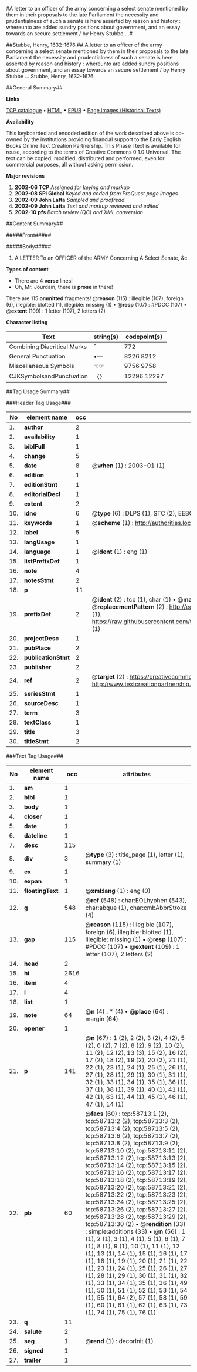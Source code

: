 #A letter to an officer of the army concerning a select senate mentioned by them in their proposals to the late Parliament the necessity and prudentialness of such a senate is here asserted by reason and history : whereunto are added sundry positions about government, and an essay towards an secure settlement / by Henry Stubbe ...#

##Stubbe, Henry, 1632-1676.##
A letter to an officer of the army concerning a select senate mentioned by them in their proposals to the late Parliament the necessity and prudentialness of such a senate is here asserted by reason and history : whereunto are added sundry positions about government, and an essay towards an secure settlement / by Henry Stubbe ...
Stubbe, Henry, 1632-1676.

##General Summary##

**Links**

[TCP catalogue](http://www.ota.ox.ac.uk/tcp/)  • 
[HTML](http://tei.it.ox.ac.uk/tcp/Texts-HTML/free/A61/A61886.html)  • 
[EPUB](http://tei.it.ox.ac.uk/tcp/Texts-EPUB/free/A61/A61886.epub) • 
[Page images (Historical Texts)](https://data.historicaltexts.jisc.ac.uk/view?pubId=eebo-12281346e&pageId=eebo-12281346e-58713-1)

**Availability**

This keyboarded and encoded edition of the
	       work described above is co-owned by the institutions
	       providing financial support to the Early English Books
	       Online Text Creation Partnership. This Phase I text is
	       available for reuse, according to the terms of Creative
	       Commons 0 1.0 Universal. The text can be copied,
	       modified, distributed and performed, even for
	       commercial purposes, all without asking permission.

**Major revisions**

1. __2002-06__ __TCP__ *Assigned for keying and markup*
1. __2002-08__ __SPi Global__ *Keyed and coded from ProQuest page images*
1. __2002-09__ __John Latta__ *Sampled and proofread*
1. __2002-09__ __John Latta__ *Text and markup reviewed and edited*
1. __2002-10__ __pfs__ *Batch review (QC) and XML conversion*

##Content Summary##

#####Front#####

#####Body#####

1. A LETTER To an OFFICER of the ARMY Concerning A Select Senate, &c.

**Types of content**

  * There are 4 **verse** lines!
  * Oh, Mr. Jourdain, there is **prose** in there!

There are 115 **ommitted** fragments! 
 @__reason__ (115) : illegible (107), foreign (6), illegible: blotted (1), illegible: missing (1)  •  @__resp__ (107) : #PDCC (107)  •  @__extent__ (109) : 1 letter (107), 2 letters (2)

**Character listing**


|Text|string(s)|codepoint(s)|
|---|---|---|
|Combining             Diacritical Marks|̄|772|
|General Punctuation|•—|8226 8212|
|Miscellaneous Symbols|☜☞|9756 9758|
|CJKSymbolsandPunctuation|〈〉|12296 12297|

##Tag Usage Summary##

###Header Tag Usage###

|No|element name|occ|attributes|
|---|---|---|---|
|1.|__author__|2||
|2.|__availability__|1||
|3.|__biblFull__|1||
|4.|__change__|5||
|5.|__date__|8| @__when__ (1) : 2003-01 (1)|
|6.|__edition__|1||
|7.|__editionStmt__|1||
|8.|__editorialDecl__|1||
|9.|__extent__|2||
|10.|__idno__|6| @__type__ (6) : DLPS (1), STC (2), EEBO-CITATION (1), OCLC (1), VID (1)|
|11.|__keywords__|1| @__scheme__ (1) : http://authorities.loc.gov/ (1)|
|12.|__label__|5||
|13.|__langUsage__|1||
|14.|__language__|1| @__ident__ (1) : eng (1)|
|15.|__listPrefixDef__|1||
|16.|__note__|4||
|17.|__notesStmt__|2||
|18.|__p__|11||
|19.|__prefixDef__|2| @__ident__ (2) : tcp (1), char (1)  •  @__matchPattern__ (2) : ([0-9\-]+):([0-9IVX]+) (1), (.+) (1)  •  @__replacementPattern__ (2) : http://eebo.chadwyck.com/downloadtiff?vid=$1&page=$2 (1), https://raw.githubusercontent.com/textcreationpartnership/Texts/master/tcpchars.xml#$1 (1)|
|20.|__projectDesc__|1||
|21.|__pubPlace__|2||
|22.|__publicationStmt__|2||
|23.|__publisher__|2||
|24.|__ref__|2| @__target__ (2) : https://creativecommons.org/publicdomain/zero/1.0/ (1), http://www.textcreationpartnership.org/docs/. (1)|
|25.|__seriesStmt__|1||
|26.|__sourceDesc__|1||
|27.|__term__|3||
|28.|__textClass__|1||
|29.|__title__|3||
|30.|__titleStmt__|2||


###Text Tag Usage###

|No|element name|occ|attributes|
|---|---|---|---|
|1.|__am__|1||
|2.|__bibl__|1||
|3.|__body__|1||
|4.|__closer__|1||
|5.|__date__|1||
|6.|__dateline__|1||
|7.|__desc__|115||
|8.|__div__|3| @__type__ (3) : title_page (1), letter (1), summary (1)|
|9.|__ex__|1||
|10.|__expan__|1||
|11.|__floatingText__|1| @__xml:lang__ (1) : eng (0)|
|12.|__g__|548| @__ref__ (548) : char:EOLhyphen (543), char:abque (1), char:cmbAbbrStroke (4)|
|13.|__gap__|115| @__reason__ (115) : illegible (107), foreign (6), illegible: blotted (1), illegible: missing (1)  •  @__resp__ (107) : #PDCC (107)  •  @__extent__ (109) : 1 letter (107), 2 letters (2)|
|14.|__head__|2||
|15.|__hi__|2616||
|16.|__item__|4||
|17.|__l__|4||
|18.|__list__|1||
|19.|__note__|64| @__n__ (4) : * (4)  •  @__place__ (64) : margin (64)|
|20.|__opener__|1||
|21.|__p__|141| @__n__ (67) : 1 (2), 2 (2), 3 (2), 4 (2), 5 (2), 6 (2), 7 (2), 8 (2), 9 (2), 10 (2), 11 (2), 12 (2), 13 (3), 15 (2), 16 (2), 17 (2), 18 (2), 19 (2), 20 (2), 21 (1), 22 (1), 23 (1), 24 (1), 25 (1), 26 (1), 27 (1), 28 (1), 29 (1), 30 (1), 31 (1), 32 (1), 33 (1), 34 (1), 35 (1), 36 (1), 37 (1), 38 (1), 39 (1), 40 (1), 41 (1), 42 (1), 63 (1), 44 (1), 45 (1), 46 (1), 47 (1), 14 (1)|
|22.|__pb__|60| @__facs__ (60) : tcp:58713:1 (2), tcp:58713:2 (2), tcp:58713:3 (2), tcp:58713:4 (2), tcp:58713:5 (2), tcp:58713:6 (2), tcp:58713:7 (2), tcp:58713:8 (2), tcp:58713:9 (2), tcp:58713:10 (2), tcp:58713:11 (2), tcp:58713:12 (2), tcp:58713:13 (2), tcp:58713:14 (2), tcp:58713:15 (2), tcp:58713:16 (2), tcp:58713:17 (2), tcp:58713:18 (2), tcp:58713:19 (2), tcp:58713:20 (2), tcp:58713:21 (2), tcp:58713:22 (2), tcp:58713:23 (2), tcp:58713:24 (2), tcp:58713:25 (2), tcp:58713:26 (2), tcp:58713:27 (2), tcp:58713:28 (2), tcp:58713:29 (2), tcp:58713:30 (2)  •  @__rendition__ (33) : simple:additions (33)  •  @__n__ (56) : 1 (1), 2 (1), 3 (1), 4 (1), 5 (1), 6 (1), 7 (1), 8 (1), 9 (1), 10 (1), 11 (1), 12 (1), 13 (1), 14 (1), 15 (1), 16 (1), 17 (1), 18 (1), 19 (1), 20 (1), 21 (1), 22 (1), 23 (1), 24 (1), 25 (1), 26 (1), 27 (1), 28 (1), 29 (1), 30 (1), 31 (1), 32 (1), 33 (1), 34 (1), 35 (1), 36 (1), 49 (1), 50 (1), 51 (1), 52 (1), 53 (1), 54 (1), 55 (1), 64 (2), 57 (1), 58 (1), 59 (1), 60 (1), 61 (1), 62 (1), 63 (1), 73 (1), 74 (1), 75 (1), 76 (1)|
|23.|__q__|11||
|24.|__salute__|2||
|25.|__seg__|1| @__rend__ (1) : decorInit (1)|
|26.|__signed__|1||
|27.|__trailer__|1||
